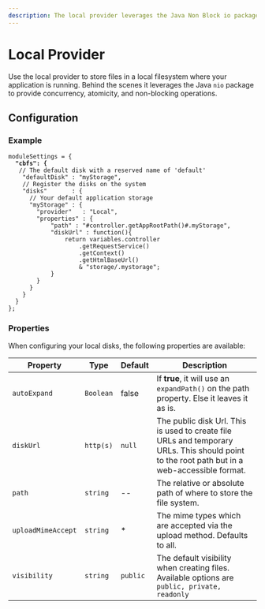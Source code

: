 ```yaml
---
description: The local provider leverages the Java Non Block io package.
---
```


# Local Provider

Use the local provider to store files in a local filesystem where your application is running.  Behind the scenes it leverages the Java `nio` package to provide concurrency, atomicity, and non-blocking operations.

## Configuration

### Example

<pre class="language-json" data-title="config/ColdBox.cfc"><code class="lang-json">moduleSettings = {
<strong>  "cbfs": {
</strong>	// The default disk with a reserved name of 'default'
	"defaultDisk" : "myStorage",
	// Register the disks on the system
	"disks"       : {
	  // Your default application storage
	  "myStorage" : {
		"provider"   : "Local",
		"properties" : { 
			"path" : "#controller.getAppRootPath()#.myStorage",
			"diskUrl" : function(){
				return variables.controller
					.getRequestService()
					.getContext()
					.getHtmlBaseUrl()
					&#x26; "storage/.mystorage";
			}
		}
	  }
	}
  }
};
</code></pre>

### Properties

When configuring your local disks, the following properties are available:

| Property           | Type      | Default  | Description                                                                                                                                   |
| ------------------ | --------- | -------- | --------------------------------------------------------------------------------------------------------------------------------------------- |
| `autoExpand`       | `Boolean` | false    | If **true**, it will use an `expandPath()` on the path property. Else it leaves it as is.                                                     |
| `diskUrl`          | `http(s)` | `null`   | The public disk Url.  This is used to create file URLs and temporary URLs. This should point to the root path but in a web-accessible format. |
| `path`             | `string`  | --       | The relative or absolute path of where to store the file system.                                                                              |
| `uploadMimeAccept` | `string`  | \*       | The mime types which are accepted via the upload method. Defaults to all.                                                                     |
| `visibility`       | `string`  | `public` | The default visibility when creating files.  Available options are `public, private, readonly`                                                |
